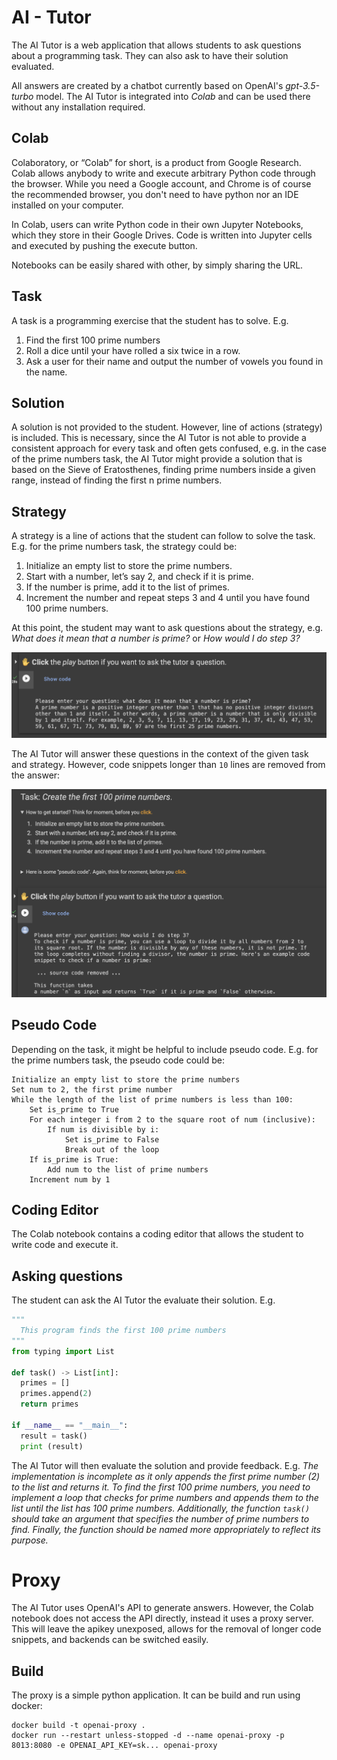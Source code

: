 # AI - Tutor

The AI Tutor is a web application that allows students to ask questions about a programming task.
They can also ask to have their solution evaluated.

All answers are created by a chatbot currently based on OpenAI's _gpt-3.5-turbo_ model.
The AI Tutor is integrated into _Colab_ and can be used there without any installation required.

## Colab
Colaboratory, or “Colab” for short, is a product from Google Research. 
Colab allows anybody to write and execute arbitrary Python code through the browser.
While you need a Google account, and Chrome is of course the recommended browser, 
you don't need to have python nor an IDE installed on your computer.

In Colab, users can write Python code in their own Jupyter Notebooks, 
which they store in their Google Drives. Code is written into Jupyter cells and executed by pushing the execute button. 

Notebooks can be easily shared with other, by simply sharing the URL.

## Task
A task is a programming exercise that the student has to solve. E.g.
1. Find the first 100 prime numbers
2. Roll a dice until your have rolled a six twice in a row.
3. Ask a user for their name and output the number of vowels you found in the name.

## Solution
A solution is not provided to the student. However, line of actions (strategy) is included. 
This is necessary, since the AI Tutor is not able to provide a consistent approach for every task 
and often gets confused, e.g. in the case of the prime numbers task, the AI Tutor might provide a solution that is based 
on the Sieve of Eratosthenes, finding prime numbers inside a given range, instead of finding the first n prime numbers.

## Strategy
A strategy is a line of actions that the student can follow to solve the task.
E.g. for the prime numbers task, the strategy could be:
1. Initialize an empty list to store the prime numbers.
2. Start with a number, let’s say 2, and check if it is prime.
3. If the number is prime, add it to the list of primes.
4. Increment the number and repeat steps 3 and 4 until you have found 100 prime numbers.

At this point, the student may want to ask questions about the strategy, e.g. 
_What does it mean that a number is prime?_ or _How would I do step 3?_

![Alt text](images/q1.png?raw=true "What does it mean that a number is prime?")

The AI Tutor will answer these questions in the context of the given task and strategy. 
However, code snippets longer than `10` lines are removed from the answer:

![Alt text](images/q2.png?raw=true "How would I do step3?")


## Pseudo Code
Depending on the task, it might be helpful to include pseudo code.
E.g. for the prime numbers task, the pseudo code could be:
```
Initialize an empty list to store the prime numbers
Set num to 2, the first prime number
While the length of the list of prime numbers is less than 100:
    Set is_prime to True
    For each integer i from 2 to the square root of num (inclusive):
        If num is divisible by i:
            Set is_prime to False
            Break out of the loop
    If is_prime is True:
        Add num to the list of prime numbers
    Increment num by 1
```

## Coding Editor
The Colab notebook contains a coding editor that allows the student to write code and execute it.

## Asking questions
The student can ask the AI Tutor the evaluate their solution. E.g.
```python
"""
  This program finds the first 100 prime numbers
"""
from typing import List

def task() -> List[int]:
  primes = []
  primes.append(2)
  return primes

if __name__ == "__main__":
  result = task()
  print (result)
```

The AI Tutor will then evaluate the solution and provide feedback. E.g.
_The implementation is incomplete as it only appends the first prime number (2) to the list
and returns it. To find the first 100 prime numbers, you need to implement a loop that
checks for prime numbers and appends them to the list until the list has 100 prime
numbers. Additionally, the function `task()` should take an argument that specifies the
number of prime numbers to find. Finally, the function should be named more appropriately
to reflect its purpose._

# Proxy
The AI Tutor uses OpenAI's API to generate answers. However, the Colab notebook does not access the API directly, 
instead it uses a proxy server. This will leave the apikey unexposed, allows for the removal of longer code snippets, 
and backends can be switched easily.

## Build
The proxy is a simple python application. It can be build and run using docker:
```
docker build -t openai-proxy .
docker run --restart unless-stopped -d --name openai-proxy -p 8013:8080 -e OPENAI_API_KEY=sk... openai-proxy
```
